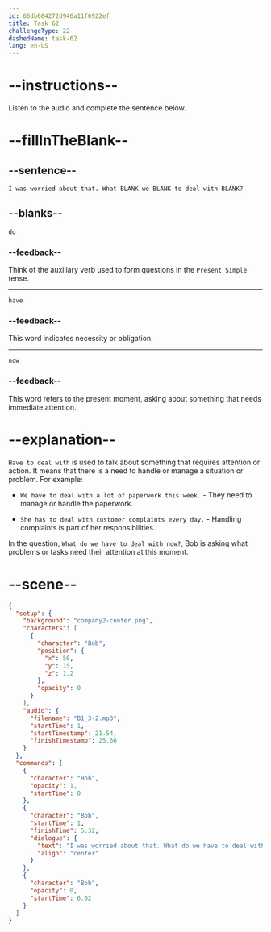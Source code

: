 ```yaml
---
id: 66db684272d946a11f6922ef
title: Task 62
challengeType: 22
dashedName: task-62
lang: en-US
---
```

<!--
AUDIO REFERENCE:
Bob:  I was worried about that. What do we have to deal with now?
-->

# --instructions--

Listen to the audio and complete the sentence below.

# --fillInTheBlank--

## --sentence--

`I was worried about that. What BLANK we BLANK to deal with BLANK?`

## --blanks--

`do`

### --feedback--

Think of the auxiliary verb used to form questions in the `Present Simple` tense.

---

`have`

### --feedback--

This word indicates necessity or obligation.

---

`now`

### --feedback--

This word refers to the present moment, asking about something that needs immediate attention.

# --explanation--

`Have to deal with` is used to talk about something that requires attention or action. It means that there is a need to handle or manage a situation or problem. For example:

- `We have to deal with a lot of paperwork this week.` - They need to manage or handle the paperwork.

- `She has to deal with customer complaints every day.` - Handling complaints is part of her responsibilities.

In the question, `What do we have to deal with now?`, Bob is asking what problems or tasks need their attention at this moment.

# --scene--

```json
{
  "setup": {
    "background": "company2-center.png",
    "characters": [
      {
        "character": "Bob",
        "position": {
          "x": 50,
          "y": 15,
          "z": 1.2
        },
        "opacity": 0
      }
    ],
    "audio": {
      "filename": "B1_3-2.mp3",
      "startTime": 1,
      "startTimestamp": 21.54,
      "finishTimestamp": 25.66
    }
  },
  "commands": [
    {
      "character": "Bob",
      "opacity": 1,
      "startTime": 0
    },
    {
      "character": "Bob",
      "startTime": 1,
      "finishTime": 5.32,
      "dialogue": {
        "text": "I was worried about that. What do we have to deal with now?",
        "align": "center"
      }
    },
    {
      "character": "Bob",
      "opacity": 0,
      "startTime": 6.02
    }
  ]
}
```
